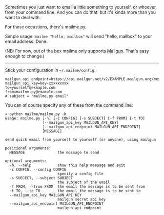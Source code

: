 Sometimes you just want to email a little something to yourself, or whoever, from your command line. And you can do that, but it's kinda more than you want to deal with. 

For those occastions, there's mailme.py.

Simple usage: `mailme "hello, mailbox"` will send "hello, mailbox" to your email address. Done.


(NB: For now, out of the box mailme only supports [Mailgun](http://mailgun.com/). That's easy enough to change.)

---

Stick your configuration in `~/.mailme/config`:

    mailgun_api_endpoint=https://api.mailgun.net/v2/EXAMPLE.mailgun.org/messages
    mailgun_api_key=key-xxxxxxxxx
    to=yourself@exmaple.com
    from=mailme.py@example.com
    # subject = "mailme.py email" 


You can of course specify any of these from the command line: 

    » python mailme/mailme.py -h
    usage: mailme.py [-h] [-c CONFIG] [-s SUBJECT] [-f FROM] [-t TO]
                     [--mailgun_api_key MAILGUN_API_KEY]
                     [--mailgun_api_endpoint MAILGUN_API_ENDPOINT]
                     [MESSAGE]

    send quick email from yourself to yourself (or anyone), using mailgun

    positional arguments:
      MESSAGE               the message to send

    optional arguments:
      -h, --help            show this help message and exit
      -c CONFIG, --config CONFIG
                            specify a config file
      -s SUBJECT, --subject SUBJECT
                            the subject of the email
      -f FROM, --from FROM  the email the message is to be sent from
      -t TO, --to TO        the email the message is to be sent to
      --mailgun_api_key MAILGUN_API_KEY
                            mailgun secret api key
      --mailgun_api_endpoint MAILGUN_API_ENDPOINT
                            mailgun api endpoint
